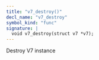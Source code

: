 ```yaml
---
title: "v7_destroy()"
decl_name: "v7_destroy"
symbol_kind: "func"
signature: |
  void v7_destroy(struct v7 *v7);
---
```


Destroy V7 instance 

